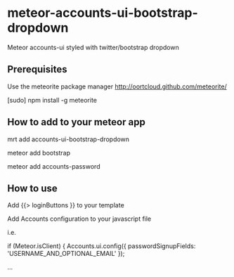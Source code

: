 meteor-accounts-ui-bootstrap-dropdown
=====================================

Meteor accounts-ui styled with twitter/bootstrap dropdown

Prerequisites
-------------

Use the meteorite package manager
http://oortcloud.github.com/meteorite/

[sudo] npm install -g meteorite

How to add to your meteor app
-----------------------------

mrt add accounts-ui-bootstrap-dropdown

meteor add bootstrap

meteor add accounts-password

How to use
-------------

Add {{> loginButtons }} to your template

Add Accounts configuration to your javascript file

i.e. 

if (Meteor.isClient) {
  Accounts.ui.config({
	passwordSignupFields: 'USERNAME_AND_OPTIONAL_EMAIL'
  });
  
...